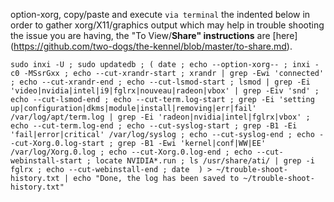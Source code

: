 option-xorg, copy/paste and execute `via terminal` the indented below in order to gather xorg/X11/graphics output which may help in trouble shooting the issue you are having, the "To View/**Share" instructions** are [here] (https://github.com/two-dogs/the-kennel/blob/master/to-share.md).

`sudo inxi -U ;
 sudo updatedb ;
 (
  date ;
  echo --option-xorg-- ;
  inxi -c0 -MSsrGxx ;
  echo --cut-xrandr-start ;
  xrandr | grep -Ewi 'connected' ;
  echo --cut-xrandr-end ;
  echo --cut-lsmod-start ;
  lsmod | grep -Ei 'video|nvidia|intel|i9|fglrx|nouveau|radeon|vbox' | grep -Eiv 'snd' ;
  echo --cut-lsmod-end ;
  echo --cut-term.log-start ;
  grep -Ei 'setting up|configuration|dkms|module|install|removing|err|fail' /var/log/apt/term.log | grep -Ei 'radeon|nvidia|intel|fglrx|vbox' ;
  echo --cut-term.log-end ;
  echo --cut-syslog-start ;
  grep -B1 -Ei 'fail|error|critical' /var/log/syslog ;
  echo --cut-syslog-end ;
  echo --cut-Xorg.0.log-start ;
  grep -B1 -Ewi 'kernel|conf|WW|EE' /var/log/Xorg.0.log ;
  echo --cut-Xorg.0.log-end ;
  echo --cut-webinstall-start ;
  locate NVIDIA*.run ;
  ls /usr/share/ati/ | grep -i fglrx ;
  echo --cut-webinstall-end ;
  date 
  ) > ~/trouble-shoot-history.txt | echo "Done, the log has been saved to ~/trouble-shoot-history.txt"`
